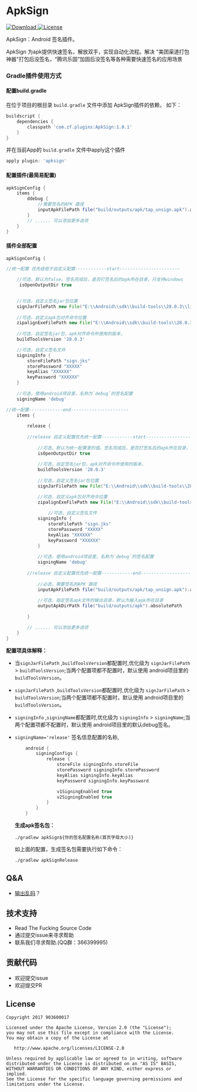 # ApkSign
[ ![Download](https://api.bintray.com/packages/zf/maven/ApkSign/images/download.svg) ](https://github.com/903600017/ApkSign/release)
[![License](https://img.shields.io/badge/License-Apache%202.0-blue.svg)](https://raw.githubusercontent.com/903600017/ApkSign/master/LICENSE)




ApkSign：Android 签名插件。

ApkSign 为apk提供快速签名，解放双手，实现自动化流程。解决 "美团渠道打包神器"打包后没签名，“腾讯乐固”加固后没签名等各种需要快速签名的应用场景


### Gradle插件使用方式

#### 配置build.gradle

在位于项目的根目录 `build.gradle` 文件中添加 ApkSign插件的依赖， 如下：

```groovy
buildscript {
    dependencies {
        classpath 'com.zf.plugins:ApkSign:1.0.1'
    }
}
```

并在当前App的 `build.gradle` 文件中apply这个插件

```groovy
apply plugin: 'apksign'
```

#### 配置插件(最简易配置)

```groovy
apkSignConfig {
    items {
        ddebug {
      		//需要签名的APK 路径
            inputApkFilePath file("build/outputs/apk/tap_unsign.apk").absolutePath
        }
		// ...... 可以添加更多选项
    }
}
```

#### 插件全部配置
```groovy
apkSignConfig {

//统一配置 优先级低于自定义配置------------start-----------------------

    //可选，默认为false。签名完成后，是否打签名后的apk所在目录，只支持windows
     isOpenOutputDir true
			

    //可选，自定义签名jar包位置
	signJarFilePath new File("E:\\Android\\sdk\\build-tools\\28.0.3\\lib\\apksigner.jar").absolutePath
	
	//可选，自定义apk包对齐命令位置
	zipalignExeFilePath new File("E:\\Android\\sdk\\build-tools\\28.0.3\\zipalign.exe").absolutePath
	
	//可选，自定签名jar包，apk对齐命令所使用的版本，
	buildToolsVersion '28.0.3'

	//可选，自定义签名文件
	signingInfo {
        storeFilePath "sign.jks"
        storePassword "XXXXX"
        keyAlias "XXXXXX"
        keyPassword "XXXXXX"
    }
	
	//可选，使用android项目里，名称为`debug`的签名配置
	signingName 'debug'

//统一配置-------------end----------------------
    items {
	
        release {
		
		//release 自定义配置优先统一配置------------start-----------------------
		
			//可选，默认为统一配置里的值。签名完成后，是否打签名后的apk所在目录，只支持windows
        	isOpenOutputDir true
			
			//可选，自定签名jar包，apk对齐命令所使用的版本，
			buildToolsVersion '28.0.3'
			
			//可选，自定义签名jar包位置
			signJarFilePath new File("E:\\Android\\sdk\\build-tools\\28.0.3\\lib\\apksigner.jar").absolutePath

			//可选，自定义apk包对齐命令位置
			zipalignExeFilePath new File("E:\\Android\\sdk\\build-tools\\28.0.3\\zipalign.exe").absolutePath
			
				//可选，自定义签名文件
			signingInfo {
				storeFilePath "sign.jks"
				storePassword "XXXXX"
				keyAlias "XXXXXX"
				keyPassword "XXXXXX"
			}
			
			//可选，使用android项目里，名称为`debug`的签名配置
			signingName 'debug'
			
	    //release 自定义配置优先统一配置------------end-----------------------
			
			//必选，需要签名的APK 路径
            inputApkFilePath file("build/outputs/apk/tap_unsign.apk").absolutePath
			
			//可选，指定签名apk文件的输出目录，默认为输入apk所在目录
			outputApkDirPath file("build/outputs/apk").absolutePath
			
        }

		// ...... 可以添加更多选项
    }
}
```


**配置项具体解释：**

* 当`signJarFilePath` ,`buildToolsVersion`都配置时,优化级为 `signJarFilePath `> `buildToolsVersion`;当两个配置项都不配置时，默认使用 android项目里的 `buildToolsVersion`。
*  `signJarFilePath` ,`buildToolsVersion`都配置时,优化级为 `signJarFilePath` > `buildToolsVersion`;当两个配置项都不配置时，默认使用 android项目里的 `buildToolsVersion`。
*  `signingInfo` ,`signingName`都配置时,优化级为 `signingInfo` > `signingName`;当两个配置项都不配置时，默认使用 android项目里的默认debug签名。
*  `signingName='release'` 签名信息配置的名称,
                  
	```groovy
	    android {
			signingConfigs {
				release {
					storeFile signingInfo.storeFile
					storePassword signingInfo.storePassword
					keyAlias signingInfo.keyAlias
					keyPassword signingInfo.keyPassword

					v1SigningEnabled true
					v2SigningEnabled true
				}
			}
		}
	```  
	
	**生成apk签名包：**
	
	`./gradlew apkSign${你的签名配置名称(首页字母大小)}  `
	 
	 如上面的配置，生成签名包需要执行如下命令：
	 
	 `./gradlew apkSignRelease `


## Q&A
- [输出乱码](https://github.com/903600017/ApkSign/wiki/Terminal-%E8%BE%93%E5%87%BA%E4%B9%B1%E7%A0%81%EF%BC%9F)？

## 技术支持

* Read The Fucking Source Code
* 通过提交issue来寻求帮助
* 联系我们寻求帮助.(QQ群：366399995)

## 贡献代码
* 欢迎提交issue
* 欢迎提交PR


## License

    Copyright 2017 903600017

    Licensed under the Apache License, Version 2.0 (the "License");
    you may not use this file except in compliance with the License.
    You may obtain a copy of the License at

       http://www.apache.org/licenses/LICENSE-2.0

    Unless required by applicable law or agreed to in writing, software
    distributed under the License is distributed on an "AS IS" BASIS,
    WITHOUT WARRANTIES OR CONDITIONS OF ANY KIND, either express or implied.
    See the License for the specific language governing permissions and
    limitations under the License.
